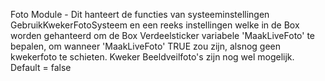 Foto Module - Dit hanteert de functies van systeeminstellingen GebruikKwekerFotoSysteem en een reeks instellingen welke in de Box worden gehanteerd om de Box Verdeelsticker 
variabele 'MaakLiveFoto' te bepalen, om wanneer 'MaakLiveFoto' TRUE zou zijn, alsnog geen kwekerfoto te schieten. Kweker Beeldveilfoto's zijn nog wel mogelijk. 
Default = false

